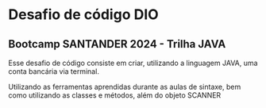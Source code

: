 # Desafio de código DIO

## Bootcamp SANTANDER 2024 - Trilha JAVA

Esse desafio de código consiste em criar, utilizando a linguagem JAVA, uma conta bancária via terminal.

Utilizando as ferramentas aprendidas durante as aulas de sintaxe, bem como utilizando as classes e métodos, além do objeto SCANNER
